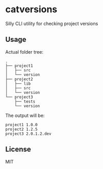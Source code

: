 # catversions

Silly CLI utility for checking project versions

## Usage
Actual folder tree:
```
.
├── project1
│   ├── src
│   └── version
├── project2
│   ├── lib
│   ├── src
│   └── version
└── project3
    ├── tests
    └── version
```

The output will be:
```
project1 1.0.0
project2 1.2.5
project3 2.0.1.2.dev
```


## License
MIT
